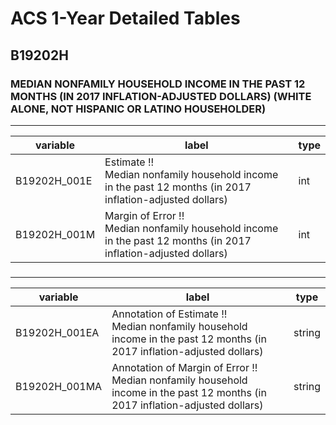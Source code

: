 # ACS 1-Year Detailed Tables

## B19202H

### MEDIAN NONFAMILY HOUSEHOLD INCOME IN THE PAST 12 MONTHS (IN 2017 INFLATION-ADJUSTED DOLLARS) (WHITE ALONE, NOT HISPANIC OR LATINO HOUSEHOLDER)

___

| variable | label | type |
| ----- | ----- | ----- |
| B19202H_001E | Estimate !!<br>Median nonfamily household income in the past 12 months (in 2017 inflation-adjusted dollars) | int |
| B19202H_001M | Margin of Error !!<br>Median nonfamily household income in the past 12 months (in 2017 inflation-adjusted dollars) | int |
### 

___

| variable | label | type |
| ----- | ----- | ----- |
| B19202H_001EA | Annotation of Estimate !!<br>Median nonfamily household income in the past 12 months (in 2017 inflation-adjusted dollars) | string |
| B19202H_001MA | Annotation of Margin of Error !!<br>Median nonfamily household income in the past 12 months (in 2017 inflation-adjusted dollars) | string |

